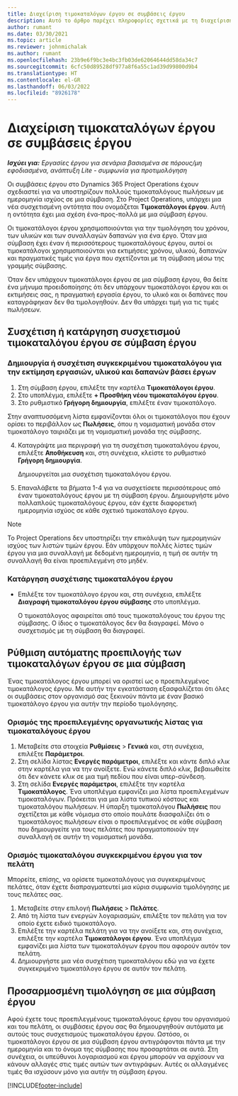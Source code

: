 ```yaml
---
title: Διαχείριση τιμοκαταλόγων έργου σε συμβάσεις έργου
description: Αυτό το άρθρο παρέχει πληροφορίες σχετικά με τη διαχείριση τιμοκαταλόγων έργου σε συμβάσεις έργου.
author: rumant
ms.date: 03/30/2021
ms.topic: article
ms.reviewer: johnmichalak
ms.author: rumant
ms.openlocfilehash: 23b9e6f9bc3e4bc3fb03de62064644dd58da34c7
ms.sourcegitcommit: 6cfc50d89528df977a8f6a55c1ad39d99800d9b4
ms.translationtype: HT
ms.contentlocale: el-GR
ms.lasthandoff: 06/03/2022
ms.locfileid: "8926178"
---
```

# <a name="manage-project-price-lists-on-project-contracts"></a>Διαχείριση τιμοκαταλόγων έργου σε συμβάσεις έργου

_**Ισχύει για:** Εργασίες έργου για σενάρια βασισμένα σε πόρους/μη εφοδιασμένα, ανάπτυξη Lite - συμφωνία για προτιμολόγηση_

Οι συμβάσεις έργου στο Dynamics 365 Project Operations έχουν σχεδιαστεί για να υποστηρίζουν πολλούς τιμοκαταλόγους πωλήσεων με ημερομηνία ισχύος σε μια σύμβαση. Στο Project Operations, υπάρχει μια νέα συσχετισμένη οντότητα που ονομάζεται **Τιμοκατάλογοι έργου**. Αυτή η οντότητα έχει μια σχέση ένα-προς-πολλά με μια σύμβαση έργου.

Οι τιμοκατάλογοι έργου χρησιμοποιούνται για την τιμολόγηση του χρόνου, των υλικών και των συναλλαγών δαπανών για ένα έργο. Όταν μια σύμβαση έχει έναν ή περισσότερους τιμοκαταλόγους έργου, αυτοί οι τιμοκατάλογοι χρησιμοποιούνται για εκτιμήσεις χρόνου, υλικού, δαπανών και πραγματικές τιμές για έργα που σχετίζονται με τη σύμβαση μέσω της γραμμής σύμβασης.

Όταν δεν υπάρχουν τιμοκατάλογοι έργου σε μια σύμβαση έργου, θα δείτε ένα μήνυμα προειδοποίησης ότι δεν υπάρχουν τιμοκατάλογοι έργου και οι εκτιμήσεις σας, η πραγματική εργασία έργου, το υλικό και οι δαπάνες που καταγράφηκαν δεν θα τιμολογηθούν. Δεν θα υπάρχει τιμή για τις τιμές πωλήσεων.

## <a name="associate-or-unassociate-a-project-price-list-on-a-project-contract"></a>Συσχέτιση ή κατάργηση συσχετισμού τιμοκαταλόγου έργου σε σύμβαση έργου

### <a name="create-or-associate-a-specific-price-list-for-estimating-project-based-work-material-and-expenses"></a>Δημιουργία ή συσχέτιση συγκεκριμένου τιμοκαταλόγου για την εκτίμηση εργασιών, υλικού και δαπανών βάσει έργων

1. Στη σύμβαση έργου, επιλέξτε την καρτέλα **Τιμοκατάλογοι έργου**.
2. Στο υποπλέγμα, επιλέξτε **+ Προσθήκη νέου τιμοκαταλόγου έργου**.
3. Στο ρυθμιστικό **Γρήγορη δημιουργία**, επιλέξτε έναν τιμοκατάλογο. 

  Στην αναπτυσσόμενη λίστα εμφανίζονται όλοι οι τιμοκατάλογοι που έχουν ορίσει το περιβάλλον ως **Πωλήσεις**, όπου η νομισματική μονάδα στον τιμοκατάλογο ταιριάζει με τη νομισματική μονάδα της σύμβασης.
  
4. Καταγράψτε μια περιγραφή για τη συσχέτιση τιμοκαταλόγου έργου, επιλέξτε **Αποθήκευση** και, στη συνέχεια, κλείστε το ρυθμιστικό **Γρήγορη δημιουργία**.

   Δημιουργείται μια συσχέτιση τιμοκαταλόγου έργου.
   
5. Επαναλάβετε τα βήματα 1-4 για να συσχετίσετε περισσότερους από έναν τιμοκαταλόγους έργου με τη σύμβαση έργου. Δημιουργήστε μόνο πολλαπλούς τιμοκαταλόγους έργου, εάν έχετε διαφορετική ημερομηνία ισχύος σε κάθε σχετικό τιμοκατάλογο έργου.

> [!NOTE]
> Το Project Operations δεν υποστηρίζει την επικάλυψη των ημερομηνιών ισχύος των λιστών τιμών έργου. Εάν υπάρχουν πολλές λίστες τιμών έργου για μια συναλλαγή με δεδομένη ημερομηνία, η τιμή σε αυτήν τη συναλλαγή θα είναι προεπιλεγμένη στο μηδέν.

### <a name="remove-a-project-price-list-association"></a>Κατάργηση συσχέτισης τιμοκαταλόγου έργου

- Επιλέξτε τον τιμοκατάλογο έργου και, στη συνέχεια, επιλέξτε **Διαγραφή τιμοκαταλόγου έργου σύμβασης** στο υποπλέγμα. 

  Ο τιμοκατάλογος αφαιρείται από τους τιμοκαταλόγους του έργου της σύμβασης. Ο ίδιος ο τιμοκατάλογος δεν θα διαγραφεί. Μόνο ο συσχετισμός με τη σύμβαση θα διαγραφεί.

## <a name="set-up-automatic-defaulting-of-project-price-lists-on-a-contract"></a>Ρύθμιση αυτόματης προεπιλογής των τιμοκαταλόγων έργου σε μια σύμβαση

Ένας τιμοκατάλογος έργου μπορεί να οριστεί ως ο προεπιλεγμένος τιμοκατάλογος έργου. Με αυτήν την εγκατάσταση εξασφαλίζεται ότι όλες οι συμβάσεις στον οργανισμό σας ξεκινούν πάντα με έναν βασικό τιμοκατάλογο έργου για αυτήν την περίοδο τιμολόγησης.

### <a name="set-up-the-organizational-default-for-project-price-lists"></a>Ορισμός της προεπιλεγμένης οργανωτικής λίστας για τιμοκαταλόγους έργου

1. Μεταβείτε στα στοιχεία **Ρυθμίσεις** > **Γενικά** και, στη συνέχεια, επιλέξτε **Παράμετροι**.
2. Στη σελίδα λίστας **Ενεργές παράμετροι**, επιλέξτε και κάντε διπλό κλικ στην καρτέλα για να την ανοίξετε. Ενώ κάνετε διπλό κλικ, βεβαιωθείτε ότι δεν κάνετε κλικ σε μια τιμή πεδίου που είναι υπερ-σύνδεση. 
3. Στη σελίδα **Ενεργές παράμετροι**, επιλέξτε την καρτέλα **Τιμοκατάλογος**. Ένα υποπλέγμα εμφανίζει μια λίστα προεπιλεγμένων τιμοκαταλόγων. Πρόκειται για μια λίστα τυπικού κόστους και τιμοκαταλόγου πωλήσεων. Η ύπαρξη τιμοκαταλόγου **Πωλήσεις** που σχετίζεται με κάθε νόμισμα στο οποίο πουλάτε διασφαλίζει ότι ο τιμοκατάλογος πωλήσεων είναι ο προεπιλεγμένος σε κάθε σύμβαση που δημιουργείτε για τους πελάτες που πραγματοποιούν την συναλλαγή σε αυτήν τη νομισματική μονάδα.

### <a name="set-up-a-customer-specific-project-price-list"></a>Ορισμός τιμοκαταλόγου συγκεκριμένου έργου για τον πελάτη

Μπορείτε, επίσης, να ορίσετε τιμοκαταλόγους για συγκεκριμένους πελάτες, όταν έχετε διαπραγματευτεί μια κύρια συμφωνία τιμολόγησης με τους πελάτες σας.

1. Μεταβείτε στην επιλογή **Πωλήσεις** > **Πελάτες**.
2. Από τη λίστα των ενεργών λογαριασμών, επιλέξτε τον πελάτη για τον οποίο έχετε ειδικό τιμοκατάλογο.
3. Επιλέξτε την καρτέλα πελάτη για να την ανοίξετε και, στη συνέχεια, επιλέξτε την καρτέλα **Τιμοκατάλογοι έργου**. Ένα υποπλέγμα εμφανίζει μια λίστα των τιμοκαταλόγων έργου που αφορούν αυτόν τον πελάτη. 
4. Δημιουργήστε μια νέα συσχέτιση τιμοκαταλόγου εδώ για να έχετε συγκεκριμένο τιμοκατάλογο έργου σε αυτόν τον πελάτη.

## <a name="custom-pricing-on-a-project-contract"></a>Προσαρμοσμένη τιμολόγηση σε μια σύμβαση έργου

Αφού έχετε τους προεπιλεγμένους τιμοκαταλόγους έργου του οργανισμού και του πελάτη, οι συμβάσεις έργου σας θα δημιουργηθούν αυτόματα με αυτούς τους συσχετισμούς τιμοκαταλόγου έργου. Ωστόσο, οι τιμοκατάλογοι έργου σε μια σύμβαση έργου αντιγράφονται πάντα με την ημερομηνία και το όνομα της σύμβασης που προσαρτάται σε αυτά. Στη συνέχεια, οι υπεύθυνοι λογαριασμού και έργου μπορούν να αρχίσουν να κάνουν αλλαγές στις τιμές αυτών των αντιγράφων. Αυτές οι αλλαγμένες τιμές θα ισχύσουν μόνο για αυτήν τη σύμβαση έργου.


[!INCLUDE[footer-include](../includes/footer-banner.md)]
